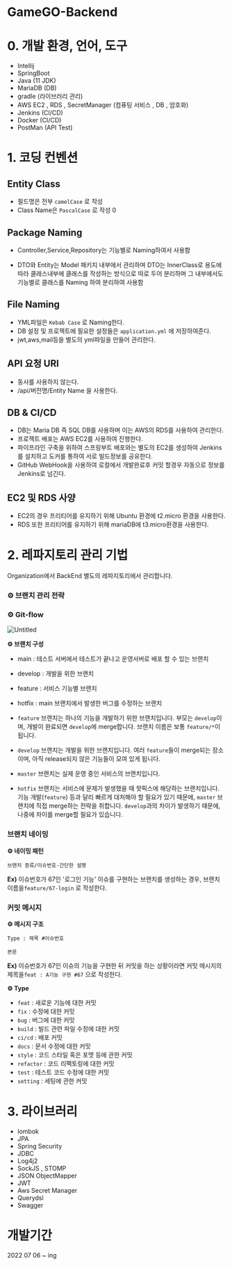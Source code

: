 # GameGO-Backend

# 0. 개발 환경, 언어, 도구

- Intellij
- SpringBoot
- Java (11 JDK)
- MariaDB (DB)
- gradle (라이브러리 관리)
- AWS EC2 , RDS , SecretManager (컴퓨팅 서비스 , DB , 암호화)
- Jenkins (CI/CD)
- Docker (CI/CD)
- PostMan (API Test)

# 1. 코딩 컨벤션

## Entity Class

- 필드명은 전부 `camelCase` 로 작성
- Class Name은 `PascalCase` 로 작성 0

## Package Naming

- Controller,Service,Repository는 기능별로 Naming하여서 사용함

- DTO와 Entity는 Model 패키지 내부에서 관리하며 DTO는 InnerClass로 용도에 따라 클래스내부에 클래스를 작성하는 방식으로 따로 두어 분리하며 그 내부에서도 기능별로 클래스를 Naming 하여 분리하여 사용함


## File Naming

- YML파일은 `Kebab Case` 로 Naming한다.
- DB 설정 및  프로젝트에 필요한 설정들은 `application.yml` 에 저장하여준다.
- jwt,aws,mail등을 별도의 yml파일을 만들어 관리한다.

## API 요청 URl

- 동사를 사용하지 않는다.
- /api/버전명/Entity Name 을 사용한다.

## DB & CI/CD

- DB는 Maria DB 즉 SQL DB를 사용하며 이는 AWS의 RDS를 사용하여 관리한다.
- 프로젝트 배포는 AWS EC2를 사용하여 진행한다.
- 파이프라인 구축을 위하여 스프링부트 배포와는 별도의 EC2를 생성하여 Jenkins를 설치하고 도커를 통하여 서로 빌드정보를 공유한다.
- GitHub WebHook을 사용하여 로컬에서 개발완료후 커밋 할경우 자동으로 정보를 Jenkins로 넘긴다.

## EC2 및 RDS 사양

- EC2의 경우 프리티어를 유지하기 위해 Ubuntu 환경에 t2.micro 환경을 사용한다.
- RDS 또한 프리티어를 유지하기 위해 mariaDB에 t3.micro환경을 사용한다.

# 2. 레파지토리 관리 기법

Organization에서 BackEnd 별도의 레파지토리에서 관리합니다.

### **⚙️** 브랜치 관리 전략

### **⚙️ Git-flow**

![Untitled](https://s3.us-west-2.amazonaws.com/secure.notion-static.com/31a7203e-6bf2-4049-a700-0d2a32b32b4d/Untitled.png?X-Amz-Algorithm=AWS4-HMAC-SHA256&X-Amz-Content-Sha256=UNSIGNED-PAYLOAD&X-Amz-Credential=AKIAT73L2G45EIPT3X45%2F20220708%2Fus-west-2%2Fs3%2Faws4_request&X-Amz-Date=20220708T045236Z&X-Amz-Expires=86400&X-Amz-Signature=6db79eaefef1c6b16f4a9b090a6b443325fd41e9594371ae2711263d4ae1d505&X-Amz-SignedHeaders=host&response-content-disposition=filename%20%3D%22Untitled.png%22&x-id=GetObject)

**⚙️ 브랜치 구성**

- main : 테스트 서버에서 테스트가 끝나고 운영서버로 배포 할 수 있는 브랜치
- develop : 개발을 위한 브랜치
- feature  :  서비스 기능별 브랜치
- hotfix : main 브랜치에서 발생한 버그를 수정하는 브랜치

- `feature` 브랜치는 하나의 기능을 개발하기 위한 브랜치입니다. 부모는 `develop`이며, 개발이 완료되면 `develop`에 merge합니다. 브랜치 이름은 보통 `feature/*`이 됩니다.
- `develop` 브랜치는 개발을 위한 브랜치입니다. 여러 `feature`들이 merge되는 장소이며, 아직 release되지 않은 기능들이 모여 있게 됩니다.
- `master` 브랜치는 실제 운영 중인 서비스의 브랜치입니다.
- `hotfix` 브랜치는 서비스에 문제가 발생했을 때 핫픽스에 해당하는 브랜치입니다. 기능 개발(`feature`) 등과 달리 빠르게 대처해야 할 필요가 있기 때문에, `master` 브랜치에 직접 merge하는 전략을 취합니다. `develop`과의 차이가 발생하기 때문에, 나중에 차이를 merge할 필요가 있습니다.

### 브랜치 네이밍

**⚙️ 네이밍 패턴**

`브랜치 종류/이슈번호-간단한 설명`

**Ex)** 이슈번호가 67인 '로그인 기능' 이슈를 구현하는 브랜치를 생성하는 경우, 브랜치 이름을`feature/67-login` 로 작성한다.

### 커밋 메시지

**⚙️ 메시지 구조**

`Type : 제목 #이슈번호`

`본문`

**Ex)** 이슈번호가 67인 이슈의 기능을 구현한 뒤 커밋을 하는 상황이라면 커밋 메시지의 제목을`feat : A기능 구현 #67` 으로 작성한다.

**⚙️ Type**

- `feat` : 새로운 기능에 대한 커밋
- `fix`	: 수정에 대한 커밋
- `bug`	: 버그에 대한 커밋
- `build` : 빌드 관련 파일 수정에 대한 커밋
- `ci/cd` : 배포 커밋
- `docs` : 문서 수정에 대한 커밋
- `style` : 코드 스타일 혹은 포맷 등에 관한 커밋
- `refactor` : 코드 리팩토링에 대한 커밋
- `test` : 테스트 코드 수정에 대한 커밋
- `setting` : 세팅에 관한 커밋
# 3. 라이브러리

- lombok
- JPA
- Spring Security
- JDBC
- Log4j2
- SockJS , STOMP
- JSON ObjectMapper
- JWT
- Aws Secret Manager
- Querydsl
- Swagger

# 개발기간

2022 07 06 ~ ing
